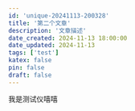 ```yaml
---
id: 'unique-20241113-200328'
title: '第二个文章'
description: '文章描述'
date_created: 2024-11-13 18:00:00
date_updated: 2024-11-13
tags: ['test']
katex: false
pin: false
draft: false
---
```


我是测试仪嘻嘻
